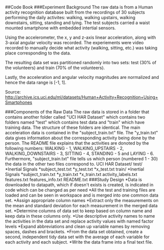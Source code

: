 ##Code Book
###Experiment Background
The raw data is from a Human activity recognition database built from the recordings of 30 subjects performing the daily activites: walking, walking upstairs, walking downstairs, sitting, standing and lying. The test subjects carried a waist mounted smartphone with embedded intertial sensors.

Using the accelerometer, the x, y and z-axis linear acceleration, along with 3-axial angular velocity was recorded. The experiements were video recorded to manually decide what activity (walking, sitting, etc.) was taking place corresponding to the data.

The resulting data set was partitioned randomly into two sets: test (30% of the volunteers) and train (70% of the volunteers).

Lastly, the acceleration and angular velocity magnitudes are normalized and hence the data range is [-1, 1].

Source: http://archive.ics.uci.edu/ml/datasets/Human+Activity+Recognition+Using+Smartphones

###Components of the Raw Data
The raw data is stored in a folder that contains another folder called "UCI HAR Dataset" which contains two folders named "test" which contains test data and "train" which have training data. The structure of these folders are identical. The main acceleration data is contained in the "subject_train.txt" file. The "y_train.txt" data gives information about the corresponding activity being done by the person. The README file explains that the activities are donoted by the following numbers: WALKING - 1, WALKING_UPSTAIRS - 2, WALKING_DOWNSTAIRS - 3, SITTING - 4, STANDING - 5 and LAYING - 6. Furthermore, "subject_train.txt" file tells us which person (numbered 1 - 30) the data in the other two files correspond to.
UCI HAR Dataset/
test/
*Inertial Signals
*subject_test.txt
*y_test.txt
*x_test.txt
train/
*Inertial Signals
*subject_train.txt
*y_train.txt
*x_train.txt
activity_labels.txt
features.txt
features_info.txt
README.txt
###Study Design
*Data is downloaded to datapath, which if doesn't exists is created, is indicated in code which can be changed as per need
*All the test and training files are loaded and can be seen in workspace and is merged into one common data set.
*Assign appropriate column names
*Extract only the measurements on the mean and standard deviation for each measurement in the merged data set.
*Determine columns of data set to keep based on column name and keep data in these columns only.
*Use descriptive activity names to name the activities in the data set and replace activity values with named factor levels
*Expand abbreviations and clean up variable names by removing spaces, dashes and brackets.
*From the data set obtained, create a second, independent tidy data set with the average of each variable for each activity and each subject.
*Write the data frame into a final text file.